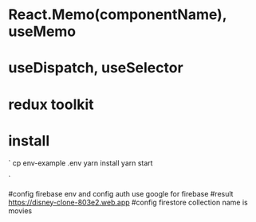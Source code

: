 # React.Memo(componentName), useMemo
# useDispatch, useSelector
# redux toolkit


# install 

`
cp env-example .env
yarn install 
yarn start

`


#config firebase env and config auth use google for firebase
#result  https://disney-clone-803e2.web.app
#config firestore collection name is movies
